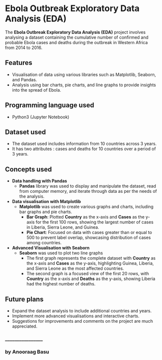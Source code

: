# Ebola Outbreak Exploratory Data Analysis (EDA)
 
The **Ebola Outbreak Exploratory Data Analysis (EDA)** project involves analysing a dataset containing the cumulative number of confirmed and probable Ebola cases and deaths during the outbreak in Western Africa from 2014 to 2016.

## Features

* Visualisation of data using various libraries such as Matplotlib, Seaborn, and Pandas.
* Analysis using bar charts, pie charts, and line graphs to provide insights into the spread of Ebola.

## Programming language used

* Python3 (Jupyter Notebook)

## Dataset used

* The dataset used includes information from 10 countries across 3 years.
* It has two attributes : cases and deaths for 10 countries over a period of 3 years.

## Concepts used

* **Data handling with Pandas**
  * **Pandas** library was used to display and manipulate the dataset, read from computer memory, and iterate through data as per the needs of the analysis.
* **Data visualisation with Matplotlib**
  * **Matplotlib** was used to create various graphs and charts, including bar graphs and pie charts.
    * **Bar Graph**: Plotted **Country** as the x-axis and **Cases** as the y-axis for the first 100 rows, showing the largest number of cases in Liberia, Sierra Leone, and Guinea.
    * **Pie Chart**: Focused on data with cases greater than or equal to 500 to prevent label overlap, showcasing distribution of cases among countries.
* **Advanced Visualisation with Seaborn**
  * **Seaborn** was used to plot two line graphs
    * The first graph represents the complete dataset with **Country** as the x-axis and **Cases** as the y-axis, highlighting Guinea, Liberia, and Sierra Leone as the most affected countries.
    * The second graph is a focused view of the first 20 rows, with **Country** as the x-axis and **Deaths** as the y-axis, showing Liberia had the highest number of deaths.

## Future plans

* Expand the dataset analysis to include additional countries and years.
* Implement more advanced visualisations and interactive charts.
* Suggestions for improvements and comments on the project are much appreciated.

### ________________
### by Anooraag Basu
